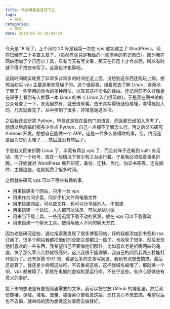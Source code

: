 ```yaml
---
title: 希望博客能坚持下去
tags:
  - 随笔
categories:
  - 随笔
date: 2018-06-18 19:44:10
---
```


今天是 18 号了，上个月的 20 号是我第一次在 vps 成功建立了 WordPress。现在已经有二十多篇文章了。<!--more-->（虽然有些只是我做的一些简单的笔记而已）。因为我在网站添加了个日历小工具，只有当天有写文章，那天在日历上才会点亮，所以有时就不得不找些来写了。这篇也许也算吧。

这段时间确实耗费了非常多非常多的时间在这上面，没想到这东西还能玩上瘾。想想当初买 vps 主要是用来搭梯子的。这个很容易，接着就去了解 Linux，逐渐地了解了一些常用的命令的多种用法，以及其这样命名的缘由。还记得前不久好像是在知乎上看到有人推荐一本 Linux 的书《 Linux 入门很简单》，于是我在图书馆的公众号查了一下，发现居然有，就去借来看。由于其写得很通俗易懂，看得挺投入的，几天就看完了。从中学到了很多，非常感谢这本书。

之后我还去研究 Python，毕竟这是现在最热门的语言，而且都已经加入高考了，想想以后后辈们都多少会点 Python，自己一点都不了解怎么行。再之后又去研究 Android 开发，想想自己能做一个 APP，这是一件多么值得吹的事。但，终究还是因为它们太难了……然后就没有然后了。

于是我又回来折腾 Linux 了，毕竟有两台 vps 了，而且前阵子还看到 vultr 有活动，搞了一个帐号，现在一般情况下至少有三台运行着。于是我必须找着事来折腾。一开始就对 WordPress 展开研究，备份、迁移、优化、加证书等等，还有插件、主题这些，也就耗费了挺多时间。

之后就来研究 vps 可以干哪些有趣的事。

*   用来搭建多个网站，只用一台 vps
*   用来作为同步盘，同步手机文件和电脑文件
*   用来搭建网盘，可以放文件，也可以分享给别人，不限速
*   用来搭建一个论坛，人人都可以注册，可以发帖讨论
*   用来当下载工具，一些用迅雷下载不动的资源，放在 vps 可以下载得动
*   用来搭建一个聊天工具，使用与他人不同的聊天方式

因为老是研究这些，通过搜索我发现了很多博客网站，好的我都添加到书签和 rss 订阅了。很多个网站我都把他们的全部文章都过一篇了，也收获了很多。然后发现他们喜欢的一些东西，我希望自己不要像他们那样。比如喜欢老是折腾网站的速度，快了那么零点几秒就很高兴，这点我很不能理解，我自己的网页我两三秒能打开就行了。还有折腾 SEO 的，看那么多的文章写到这，我也有点想去搞搞，最后还是算了。我还是少折腾这些吧，不去重视这些，这样我域名被墙了，那就换一个呗，vps 都被墙了，那就在电脑的虚拟机里运行呗。不在乎这些，省点心思做些有意义的事好。

接下来的想法是有些视频里需要的文章，我可以把它放 Github 的博客里，然后双份链接，保险。域名、流量、被搜索引擎收录这些，现在真心不想去搞，希望以后也不去搞，就单纯的因为想做这些事而去做就好。
